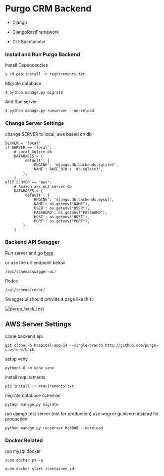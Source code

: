 # Purgo CRM Backend

- Django

- DjangoRestFramework

- Drf-Spectacular

### Install and Run Purgo Backend

Install Dependencies

```
$ cd pip install -r requirements.txt
```
Migrate database

```
$ python manage.py migrate
```

And Run server
```
$ python manage.py runserver --no-reload
```

### Change Server Settings

change SERVER to local, aws based on db 
```
SERVER = 'local'
if SERVER == 'local':
    # Local Sqlite db
    DATABASES = {
        'default': {
            'ENGINE': 'django.db.backends.sqlite3',
            'NAME': BASE_DIR / 'db.sqlite3',
        },
    }
elif SERVER == 'aws':
    # Amazon aws ec2 server db
    DATABASES = {
        'default': {
            'ENGINE': 'django.db.backends.mysql',
            'NAME': os.getenv("NAME"),
            'USER': os.getenv("USER"),
            'PASSWORD': os.getenv("PASSWORD"),
            'HOST': os.getenv("HOST"),
            'PORT': os.getenv("PORT"),
        }    
    }
```

### Backend API Swagger 
Run server and go [here](http://ec2-18-116-40-72.us-east-2.compute.amazonaws.com:8000/api/schema/swagger-ui/)

or use the url endpoint below
```
/api/schema/swagger-ui/
```
Redoc
```
/api/schema/redoc/
```
Swagger ui should provide a page like this:

![purgo_back_test](https://github.com/purgo-capstone/back/assets/64758800/17846878-9ad3-4b48-929c-039cc0e4c98b)


## AWS Server Settings

clone backend api
```
git clone -b hospital-app-14 --single-branch http://github.com/purgo-capstone/back
```

setup venv
```
python3.8 -m venv venv
```

install requirements
```
pip install -r requirements.txt
```

migrate database schemas
```
python manage.py migrate
```

run django test server (not for production) use wsgi or gunicorn instead for production
```
python manage.py runserver 0:8000 --noreload 
```

### Docker Related
run mysql docker
```
sudo docker ps -a

sudo docker start (container_id)
```
